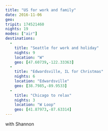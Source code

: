 ```yaml
---
title: "US for work and family"
date: 2016-11-06
geo: 
tripit: 174521460
nights: 19
modes: ["air"]
destinations:
  -
    title: "Seattle for work and holiday"
    nights: 9
    location: "W"
    geo: [47.60739,-122.33363]
  -
    title: "Edwardsville, IL for Christmas"
    nights: 6
    location: "Edwardsville"
    geo: [38.7985,-89.9533]
  -
    title: "Chicago to relax"
    nights: 3
    location: "W Loop"
    geo: [41.87973,-87.63314]
---
```


with Shannon

